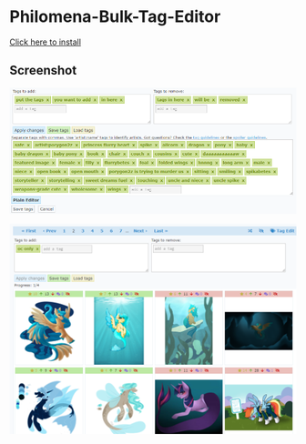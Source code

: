 # Philomena-Bulk-Tag-Editor

[Click here to install](https://github.com/marktaiwan/Philomena-Bulk-Tag-Editor/raw/master/tag-editor.user.js)


## Screenshot

![Screenshot](https://raw.githubusercontent.com/marktaiwan/Philomena-Bulk-Tag-Editor/master/screenshots/screenshot.png)

![Screenshot](https://raw.githubusercontent.com/marktaiwan/Philomena-Bulk-Tag-Editor/master/screenshots/screenshot2.png)

